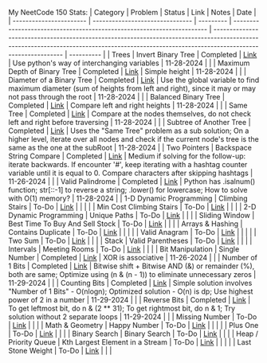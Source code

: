 My NeetCode 150 Stats:
| Category                | Problem                         | Status    | Link                                                                   | Notes                                                                                                                                                                                       | Date       |
| ----------------------- | ------------------------------- | --------- | ---------------------------------------------------------------------- | ------------------------------------------------------------------------------------------------------------------------------------------------------------------------------------------- | ---------- |
| Trees                   | Invert Binary Tree              | Completed | [Link](https://leetcode.com/problems/invert-binary-tree/)              | Use python's way of interchanging variables                                                                                                                                                 | 11-28-2024 |
|                         | Maximum Depth of Binary Tree    | Completed | [Link](https://leetcode.com/problems/maximum-depth-of-binary-tree/)    | Simple height                                                                                                                                                                               | 11-28-2024 |
|                         | Diameter of a Binary Tree       | Completed | [Link](https://leetcode.com/problems/diameter-of-binary-tree/)         | Use the global variable to find maximum diameter (sum of heights from left and right), since it may or may not pass through the root                                                        | 11-28-2024 |
|                         | Balanced Binary Tree            | Completed | [Link](https://leetcode.com/problems/balanced-binary-tree/)            | Compare left and right heights                                                                                                                                                              | 11-28-2024 |
|                         | Same Tree                       | Completed | [Link](https://leetcode.com/problems/same-tree/)                       | Compare at the nodes themselves, do not check left and right before traversing                                                                                                              | 11-28-2024 |
|                         | Subtree of Another Tree         | Completed | [Link](https://leetcode.com/problems/subtree-of-another-tree/)         | Uses the "Same Tree" problem as a sub solution; On a higher level, iterate over all nodes and check if the current node's tree is the same as the one at the subRoot                        | 11-28-2024 |
| Two Pointers            | Backspace String Compare        | Completed | [Link](https://leetcode.com/problems/backspace-string-compare)         | Medium if solving for the follow-up: iterate backwards. If encounter '#', keep iterating with a hashtag counter variable until it is equal to 0. Compare characters after skipping hashtags | 11-26-2024 |
|                         | Valid Palindrome                | Completed | [Link](https://leetcode.com/problems/valid-palindrome/)                | Python has .isalnum() function; str[::-1] to reverse a string; .lower() for lowercase; How to solve with O(1) memory?                                                                       | 11-28-2024 |
| 1-D Dynamic Programming | Climbing Stairs                 | To-Do     | [Link](https://leetcode.com/problems/climbing-stairs/)                 |                                                                                                                                                                                             |            |
|                         | Min Cost Climbing Stairs        | To-Do     | [Link](https://leetcode.com/problems/min-cost-climbing-stairs/)        |                                                                                                                                                                                             |            |
| 2-D Dynamic Programming | Unique Paths                    | To-Do     | [Link](https://leetcode.com/problems/unique-paths)                     |                                                                                                                                                                                             |            |
| Sliding Window          | Best Time To Buy And Sell Stock | To-Do     | [Link](https://leetcode.com/problems/best-time-to-buy-and-sell-stock/) |                                                                                                                                                                                             |            |
| Arrays & Hashing        | Contains Duplicate              | To-Do     | [Link](https://leetcode.com/problems/contains-duplicate/)              |                                                                                                                                                                                             |            |
|                         | Valid Anagram                   | To-Do     | [Link](https://leetcode.com/problems/valid-anagram/)                   |                                                                                                                                                                                             |            |
|                         | Two Sum                         | To-Do     | [Link](https://leetcode.com/problems/two-sum/)                         |                                                                                                                                                                                             |            |
| Stack                   | Valid Parentheses               | To-Do     | [Link](https://leetcode.com/problems/valid-parentheses/)               |                                                                                                                                                                                             |            |
| Intervals               | Meeting Rooms                   | To-Do     | [Link](https://leetcode.com/problems/meeting-rooms/)                   |                                                                                                                                                                                             |            |
| Bit Manipulation        | Single Number                   | Completed | [Link](https://leetcode.com/problems/single-number)                    | XOR is associative                                                                                                                                                                          | 11-26-2024 |
|                         | Number of 1 Bits                | Completed | [Link](https://leetcode.com/problems/number-of-1-bits/)                | Bitwise shift + Bitwise AND (&) or remainder (%), both are same; Optimize using (n & (n - 1)) to eliminate unnecessary zeros                                                                | 11-29-2024 |
|                         | Counting Bits                   | Completed | [Link](https://leetcode.com/problems/counting-bits/)                   | Simple solution involves "Number of 1 Bits" - O(nlogn); Optimized solution - O(n) is dp; Use highest power of 2 in a number                                                                 | 11-29-2024 |
|                         | Reverse Bits                    | Completed | [Link](https://leetcode.com/problems/reverse-bits/)                    | To get leftmost bit, do n & (2 \*\* 31); To get rightmost bit, do n & 1; Try solution without 2 separate loops                                                                              | 11-29-2024 |
|                         | Missing Number                  | To-Do     | [Link](https://leetcode.com/problems/missing-number/)                  |                                                                                                                                                                                             |            |
| Math & Geometry         | Happy Number                    | To-Do     | [Link](https://leetcode.com/problems/happy-number/)                    |                                                                                                                                                                                             |            |
|                         | Plus One                        | To-Do     | [Link](https://leetcode.com/problems/plus-one/)                        |                                                                                                                                                                                             |            |
| Binary Search           | Binary Search                   | To-Do     | [Link](https://leetcode.com/problems/binary-search/)                   |                                                                                                                                                                                             |            |
| Heap / Priority Queue   | Kth Largest Element in a Stream | To-Do     | [Link](https://leetcode.com/problems/kth-largest-element-in-a-stream/) |                                                                                                                                                                                             |            |
|                         | Last Stone Weight               | To-Do     | [Link](https://leetcode.com/problems/last-stone-weight/)               |                                                                                                                                                                                             |            |

